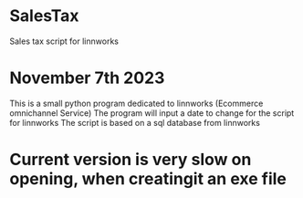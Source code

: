 # SalesTax
Sales tax script for linnworks
# November 7th 2023
This is a small python program dedicated to linnworks (Ecommerce omnichannel Service) 
The program will input a date to change for the script for linnworks
The script is based on a sql database from linnworks 

# Current version is very slow on opening, when creatingit an exe file
